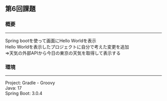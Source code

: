 ## 第6回課題 

### 概要  

----
Spring bootを使って画面にHello Worldを表示    
Hello Worldを表示したプロジェクトに自分で考えた変更を追加  
⇒天気の外部APIから今日の東京の天気を取得して表示する

### 環境

---
Project: Gradle - Groovy    
Java: 17    
Spring Boot: 3.0.4
